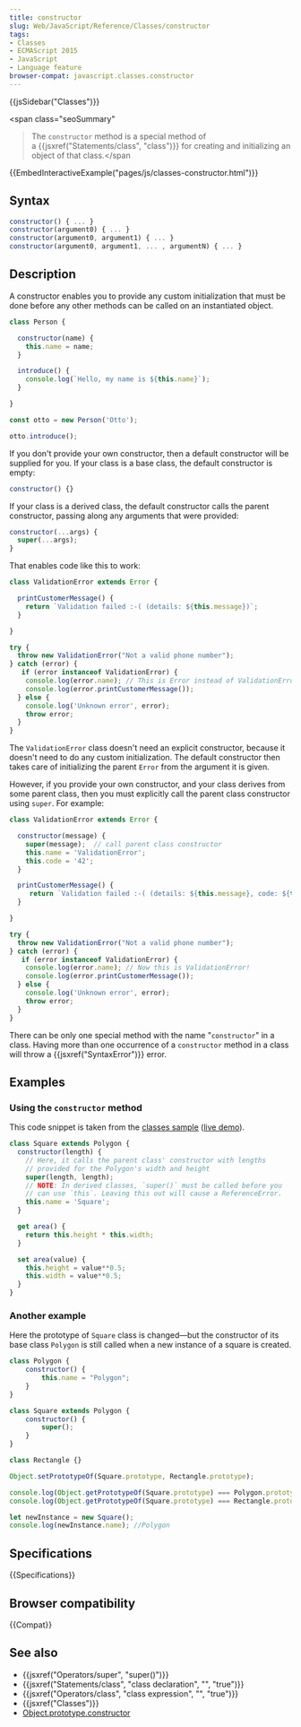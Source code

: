 ```yaml
---
title: constructor
slug: Web/JavaScript/Reference/Classes/constructor
tags:
- Classes
- ECMAScript 2015
- JavaScript
- Language feature
browser-compat: javascript.classes.constructor
---
```

{{jsSidebar("Classes")}}

<span class="seoSummary"

> The <code>constructor</code> method is a special method of
> a {{jsxref("Statements/class", "class")}} for creating and
> initializing an object of that class.</span

{{EmbedInteractiveExample("pages/js/classes-constructor.html")}}

## Syntax

```js
constructor() { ... }
constructor(argument0) { ... }
constructor(argument0, argument1) { ... }
constructor(argument0, argument1, ... , argumentN) { ... }
```

## Description

A constructor enables you to provide any custom initialization that must be done
before any other methods can be called on an instantiated object.

```js
class Person {

  constructor(name) {
    this.name = name;
  }

  introduce() {
    console.log(`Hello, my name is ${this.name}`);
  }

}

const otto = new Person('Otto');

otto.introduce();
```

If you don't provide your own constructor, then a default constructor will be
supplied for you. If your class is a base class, the default constructor is
empty:

```js
constructor() {}
```

If your class is a derived class, the default constructor calls the parent
constructor, passing along any arguments that were provided:

```js
constructor(...args) {
  super(...args);
}
```

That enables code like this to work:

```js
class ValidationError extends Error {

  printCustomerMessage() {
    return `Validation failed :-( (details: ${this.message})`;
  }

}

try {
  throw new ValidationError("Not a valid phone number");
} catch (error) {
   if (error instanceof ValidationError) {
    console.log(error.name); // This is Error instead of ValidationError!
    console.log(error.printCustomerMessage());
  } else {
    console.log('Unknown error', error);
    throw error;
  }
}
```

The `ValidationError` class doesn't need an explicit constructor, because it
doesn't need to do any custom initialization. The default constructor then takes
care of initializing the parent `Error` from the argument it is given.

However, if you provide your own constructor, and your class derives from some
parent class, then you must explicitly call the parent class constructor using
`super`. For example:

```js
class ValidationError extends Error {

  constructor(message) {
    super(message);  // call parent class constructor
    this.name = 'ValidationError';
    this.code = '42';
  }

  printCustomerMessage() {
     return `Validation failed :-( (details: ${this.message}, code: ${this.code})`;
  }

}

try {
  throw new ValidationError("Not a valid phone number");
} catch (error) {
   if (error instanceof ValidationError) {
    console.log(error.name); // Now this is ValidationError!
    console.log(error.printCustomerMessage());
  } else {
    console.log('Unknown error', error);
    throw error;
  }
}
```

There can be only one special method with the name "`constructor`" in a class.
Having more than one occurrence of a `constructor` method in a class will throw
a {{jsxref("SyntaxError")}} error.

## Examples

### Using the `constructor` method

This code snippet is taken from the
[classes sample](https://github.com/GoogleChrome/samples/blob/gh-pages/classes-es6/index.html)
([live demo](https://googlechrome.github.io/samples/classes-es6/index.html)).

```js
class Square extends Polygon {
  constructor(length) {
    // Here, it calls the parent class' constructor with lengths
    // provided for the Polygon's width and height
    super(length, length);
    // NOTE: In derived classes, `super()` must be called before you
    // can use `this`. Leaving this out will cause a ReferenceError.
    this.name = 'Square';
  }

  get area() {
    return this.height * this.width;
  }

  set area(value) {
    this.height = value**0.5;
    this.width = value**0.5;
  }
}
```

### Another example

Here the prototype of `Square` class is changed—but the constructor of its base
class `Polygon` is still called when a new instance of a square is created.

```js
class Polygon {
    constructor() {
        this.name = "Polygon";
    }
}

class Square extends Polygon {
    constructor() {
        super();
    }
}

class Rectangle {}

Object.setPrototypeOf(Square.prototype, Rectangle.prototype);

console.log(Object.getPrototypeOf(Square.prototype) === Polygon.prototype); //false
console.log(Object.getPrototypeOf(Square.prototype) === Rectangle.prototype); //true

let newInstance = new Square();
console.log(newInstance.name); //Polygon
```

## Specifications

{{Specifications}}

## Browser compatibility

{{Compat}}

## See also

- {{jsxref("Operators/super", "super()")}}
- {{jsxref("Statements/class", "class declaration", "", "true")}}
- {{jsxref("Operators/class", "class expression", "", "true")}}
- {{jsxref("Classes")}}
- [Object.prototype.constructor](/en-US/docs/Web/JavaScript/Reference/Global_Objects/Object/constructor)
